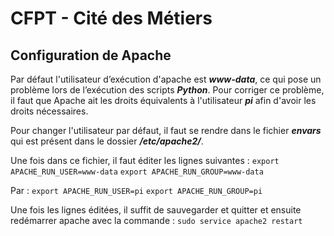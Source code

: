 # CFPT - Cité des Métiers
## Configuration de Apache
Par défaut l'utilisateur d’exécution d'apache est __*www-data*__, ce qui pose un problème lors de l’exécution des scripts __*Python*__.
Pour corriger ce problème, il faut que Apache ait les droits équivalents à l'utilisateur __*pi*__ afin d'avoir les droits nécessaires.

Pour changer l'utilisateur par défaut, il faut se rendre dans le fichier __*envars*__ qui est présent dans le dossier __*/etc/apache2/*__. 

Une fois dans ce fichier, il faut éditer les lignes suivantes :
`export APACHE_RUN_USER=www-data`
`export APACHE_RUN_GROUP=www-data`

Par :
`export APACHE_RUN_USER=pi`
`export APACHE_RUN_GROUP=pi`

Une fois les lignes éditées, il suffit de sauvegarder et quitter et ensuite redémarrer apache avec la commande : 
`sudo service apache2 restart`